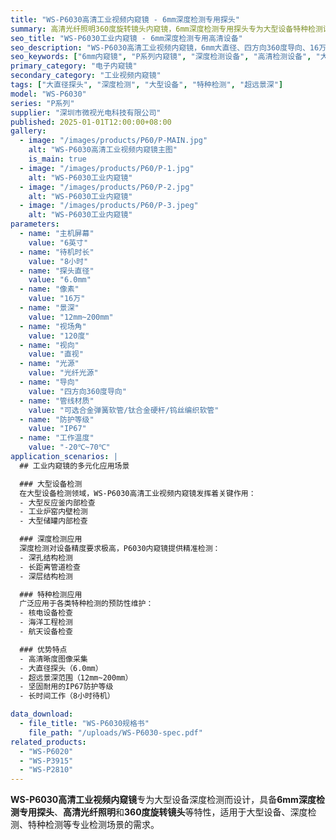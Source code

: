 ```yaml
---
title: "WS-P6030高清工业视频内窥镜 - 6mm深度检测专用探头"
summary: 高清光纤照明360度旋转镜头内窥镜，6mm深度检测专用探头专为大型设备特种检测设计
seo_title: "WS-P6030工业内窥镜 - 6mm深度检测专用高清设备"
seo_description: "WS-P6030高清工业视频内窥镜，6mm大直径、四方向360度导向、16万像素、12-200mm超远景深，专为大型设备深度检测设计，适用于大型设备、深度检测、特种检测。"
seo_keywords: ["6mm内窥镜", "P系列内窥镜", "深度检测设备", "高清检测设备", "大型设备检测", "特种检测"]
primary_category: "电子内窥镜"
secondary_category: "工业视频内窥镜"
tags: ["大直径探头", "深度检测", "大型设备", "特种检测", "超远景深"]
model: "WS-P6030"
series: "P系列"
supplier: "深圳市微视光电科技有限公司"
published: 2025-01-01T12:00:00+08:00
gallery:
  - image: "/images/products/P60/P-MAIN.jpg"
    alt: "WS-P6030高清工业视频内窥镜主图"
    is_main: true
  - image: "/images/products/P60/P-1.jpg"
    alt: "WS-P6030工业内窥镜"
  - image: "/images/products/P60/P-2.jpg"
    alt: "WS-P6030工业内窥镜"
  - image: "/images/products/P60/P-3.jpeg"
    alt: "WS-P6030工业内窥镜"
parameters:
  - name: "主机屏幕"
    value: "6英寸"
  - name: "待机时长"
    value: "8小时"
  - name: "探头直径"
    value: "6.0mm"
  - name: "像素"
    value: "16万"
  - name: "景深"
    value: "12mm~200mm"
  - name: "视场角"
    value: "120度"
  - name: "视向"
    value: "直视"
  - name: "光源"
    value: "光纤光源"
  - name: "导向"
    value: "四方向360度导向"
  - name: "管线材质"
    value: "可选合金弹簧软管/钛合金硬杆/钨丝编织软管"
  - name: "防护等级"
    value: "IP67"
  - name: "工作温度"
    value: "-20℃~70℃"
application_scenarios: |
  ## 工业内窥镜的多元化应用场景

  ### 大型设备检测
  在大型设备检测领域，WS-P6030高清工业视频内窥镜发挥着关键作用：
  - 大型反应釜内部检查
  - 工业炉窑内壁检测
  - 大型储罐内部检查

  ### 深度检测应用
  深度检测对设备精度要求极高，P6030内窥镜提供精准检测：
  - 深孔结构检测
  - 长距离管道检查
  - 深层结构检测

  ### 特种检测应用
  广泛应用于各类特种检测的预防性维护：
  - 核电设备检查
  - 海洋工程检测
  - 航天设备检查

  ### 优势特点
  - 高清晰度图像采集
  - 大直径探头（6.0mm）
  - 超远景深范围（12mm~200mm）
  - 坚固耐用的IP67防护等级
  - 长时间工作（8小时待机）

data_download:
  - file_title: "WS-P6030规格书"
    file_path: "/uploads/WS-P6030-spec.pdf"
related_products:
  - "WS-P6020"
  - "WS-P3915"
  - "WS-P2810"
---
```


**WS-P6030高清工业视频内窥镜**专为大型设备深度检测而设计，具备**6mm深度检测专用探头**、**高清光纤照明**和**360度旋转镜头**等特性，适用于大型设备、深度检测、特种检测等专业检测场景的需求。
